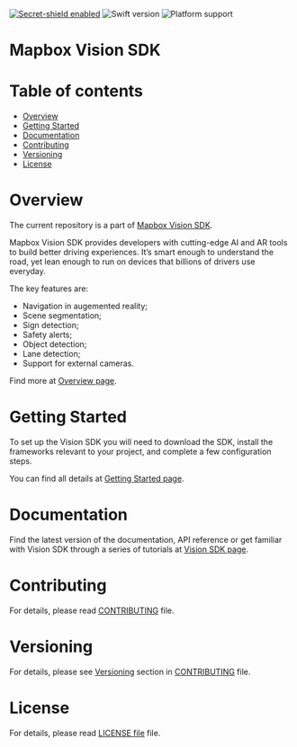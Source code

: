 [![Secret-shield enabled](https://github.com/mapbox/secret-shield/blob/assets/secret-shield-enabled-badge.svg)](https://github.com/mapbox/secret-shield/blob/master/docs/enabledBadge.md)
![Swift version](https://img.shields.io/static/v1.svg?label=Swift&message=4.2&color=orange)
![Platform support](https://img.shields.io/static/v1.svg?label=iOS&message=%3E=%2011.2&color=brightgreen)

# Mapbox Vision SDK

# Table of contents

- [Overview](#overview)
- [Getting Started](#getting-started)
- [Documentation](#documentation)
- [Contributing](#contributing)
- [Versioning](#versioning)
- [License](#license)

# Overview

The current repository is a part of [Mapbox Vision SDK](https://vision.mapbox.com).

Mapbox Vision SDK provides developers with cutting-edge AI and AR tools to build better driving experiences. It’s smart enough to understand the road, yet lean enough to run on devices that billions of drivers use everyday.

The key features are:
- Navigation in augemented reality;
- Scene segmentation;
- Sign detection;
- Safety alerts;
- Object detection;
- Lane detection;
- Support for external cameras.

Find more at [Overview page](https://docs.mapbox.com/ios/vision/overview/).

# Getting Started

To set up the Vision SDK you will need to download the SDK, install the frameworks relevant to your project, and complete a few configuration steps.

You can find all details at [Getting Started page](https://docs.mapbox.com/ios/vision/overview/getting-started/).

# Documentation

Find the latest version of the documentation, API reference or get familiar with Vision SDK through a series of tutorials at [Vision SDK page](https://docs.mapbox.com/ios/vision).

# Contributing

For details, please read [CONTRIBUTING](Docs/CONTRIBUTING.md) file.

# Versioning

For details, please see [Versioning](Docs/CONTRIBUTING.md#versioning) section in [CONTRIBUTING](Docs/CONTRIBUTING.md) file.

# License

For details, please read [LICENSE file](Docs/LICENSE.md) file.
